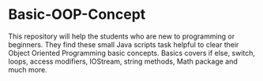 # Basic-OOP-Concept
This repository will help the students who are new to programming or beginners. They find these small Java scripts task helpful to clear their Object Oriented Programming basic concepts. Basics covers if else, switch, loops, access modifiers, IOStream, string methods, Math package and much more.

